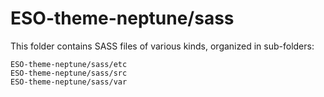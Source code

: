 # ESO-theme-neptune/sass

This folder contains SASS files of various kinds, organized in sub-folders:

    ESO-theme-neptune/sass/etc
    ESO-theme-neptune/sass/src
    ESO-theme-neptune/sass/var
